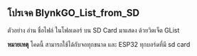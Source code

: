 ## โปรเจค BlynkGO_List_from_SD
ตัวอย่าง อ่าน ชื่อไฟล์ ในโฟลเดอร์ บน SD Card มาแสดง ด้วยวิตเจ็ต GList  

__หมายเหตุ__ โคดนี้ สามารถใช้ได้กับจอทุกขนาด และ ESP32 ทุกบอร์ดที่มี sd card

